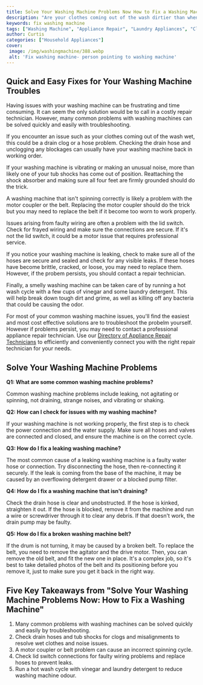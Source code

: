 ```yaml
---
title: Solve Your Washing Machine Problems Now How to Fix a Washing Machine
description: "Are your clothes coming out of the wash dirtier than when they went in Learn how to quickly and easily fix your washing machine and keep the dirt off your clothes"
keywords: fix washing machine
tags: ["Washing Machine", "Appliance Repair", "Laundry Appliances", "Clean Appliance"]
author: Curtis
categories: ["Household Appliances"]
cover: 
 image: /img/washingmachine/388.webp
 alt: 'Fix washing machine- person pointing to washing machine'
---
```

## Quick and Easy Fixes for Your Washing Machine Troubles

Having issues with your washing machine can be frustrating and time consuming. It can seem the only solution would be to call in a costly repair technician. However, many common problems with washing machines can be solved quickly and easily with troubleshooting.

If you encounter an issue such as your clothes coming out of the wash wet, this could be a drain clog or a hose problem. Checking the drain hose and unclogging any blockages can usually have your washing machine back in working order.

If your washing machine is vibrating or making an unusual noise, more than likely one of your tub shocks has come out of position. Reattaching the shock absorber and making sure all four feet are firmly grounded should do the trick.

A washing machine that isn't spinning correctly is likely a problem with the motor coupler or the belt. Replacing the motor coupler should do the trick but you may need to replace the belt if it become too worn to work properly.

Issues arising from faulty wiring are often a problem with the lid switch. Check for frayed wiring and make sure the connections are secure. If it's not the lid switch, it could be a motor issue that requires professional service. 

If you notice your washing machine is leaking, check to make sure all of the hoses are secure and sealed and check for any visible leaks. If these hoses have become brittle, cracked, or loose, you may need to replace them. However, if the probem persists, you should contact a repair technician.

Finally, a smelly washing machine can be taken care of by running a hot wash cycle with a few cups of vinegar and some laundry detergent. This will help break down tough dirt and grime, as well as killing off any bacteria that could be causing the odor.

For most of your common washing machine issues, you'll find the easiest and most cost effective solutions are to troubleshoot the probelm yourself. However if problems persist, you may need to contact a professional appliance repair technician. Use our [Directory of Appliance Repair Technicians](./pages/appliance-repair-technicians) to efficiently and conveniently connect you with the right repair technician for your needs.

## Solve Your Washing Machine Problems

**Q1: What are some common washing machine problems?**

Common washing machine problems include leaking, not agitating or spinning, not draining, strange noises, and vibrating or shaking.

**Q2: How can I check for issues with my washing machine?**

If your washing machine is not working properly, the first step is to check the power connection and the water supply. Make sure all hoses and valves are connected and closed, and ensure the machine is on the correct cycle.

**Q3: How do I fix a leaking washing machine?**

The most common cause of a leaking washing machine is a faulty water hose or connection. Try disconnecting the hose, then re-connecting it securely. If the leak is coming from the base of the machine, it may be caused by an overflowing detergent drawer or a blocked pump filter.

**Q4: How do I fix a washing machine that isn't draining?**

Check the drain hose is clear and unobstructed. If the hose is kinked, straighten it out. If the hose is blocked, remove it from the machine and run a wire or screwdriver through it to clear any debris. If that doesn't work, the drain pump may be faulty.

**Q5: How do I fix a broken washing machine belt?**

If the drum is not turning, it may be caused by a broken belt. To replace the belt, you need to remove the agitator and the drive motor. Then, you can remove the old belt, and fit the new one in place. It's a complex job, so it's best to take detailed photos of the belt and its positioning before you remove it, just to make sure you get it back in the right way.

## Five Key Takeaways from "Solve Your Washing Machine Problems Now: How to Fix a Washing Machine"
1. Many common problems with washing machines can be solved quickly and easily by troubleshooting.
2. Check drain hoses and tub shocks for clogs and misalignments to resolve wet clothes and noise issues.
3. A motor coupler or belt problem can cause an incorrect spinning cycle.
4. Check lid switch connections for faulty wiring problems and replace hoses to prevent leaks. 
5. Run a hot wash cycle with vinegar and laundry detergent to reduce washing machine odour.
